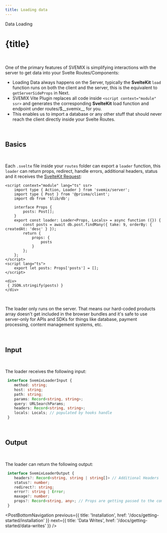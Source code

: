 ```yaml
---
title: Loading data 
---
```


<script>
	import PostBottomNavigation from "../../../components/PostBottomNavigation.svelte";
</script>



<p class="mb-4 leading-6 font-semibold text-sky-300">Data Loading</p>

# {title}

<br>

One of the primary features of SVEMIX is simplifying interactions with the server to get data into your Svelte Routes/Components:

- Loading Data always happens on the Server, typically the **SvelteKit** `load` function runs on both the client and the server, this is the equivalent to `getServerSideProps` in Next. 
- SVEMIX Vite Plugin replaces all code inside `<script context="module" ssr>` and generates the corresponding **SvelteKit** load function and endpoint under routes/$\_\_svemix\_\_ for you.
- This enables us to import a database or any other stuff that should never reach the client directly inside your Svelte Routes.

<br>

<h2 id="basics">Basics</h2>

<br>

Each `.svelte` file inside your `routes` folder can export a `loader` function, this `loader` can return props, redirect, handle errors, additional headers, status and it receives the [SvelteKit Request](https://kit.svelte.dev/docs#routing-endpoints):

```svelte
<script context="module" lang="ts" ssr>
	import type { Action, Loader } from 'svemix/server';
	import type { Post } from '@prisma/client';
	import db from '$lib/db';

	interface Props {
		posts: Post[];
	}
	export const loader: Loader<Props, Locals> = async function ({}) {
		const posts = await db.post.findMany({ take: 9, orderBy: { createdAt: 'desc' } });
		return {
			props: {
				posts
			}
		};
	};
</script>
<script lang="ts">
	export let posts: Props['posts'] = [];
</script>

<div>
 { JSON.stringify(posts) }
</div>
```

<br>

The loader only runs on the server. That means our hard-coded products array doesn't get included in the browser bundles and it's safe to use server-only for APIs and SDKs for things like database, payment processing, content management systems, etc.

<br>

<h2 id="input">Input</h2>

<br>

The loader receives the following input:

```ts
 interface SvemixLoaderInput {
	method: string;
	host: string;
	path: string;
	params: Record<string, string>;
	query: URLSearchParams;
	headers: Record<string, string>;
	locals: Locals; // populated by hooks handle 
 }
```

<br>

<h2 id="output">Output</h2>

<br>

The loader can return the following output:

```ts
 interface SvemixLoaderOutput {
	headers?: Record<string, string | string[]> // Additional Headers
	status?: number;
	redirect?: string;
	error?: string | Error;
	maxage?: number;
	props?: Record<string, any>; // Props are getting passed to the component
 }
```


<PostBottomNavigation
previous={{ title: 'Installation', href: '/docs/getting-started/installation' }}
next={{ title: 'Data Writes', href: '/docs/getting-started/data-writes'  }}
/>
